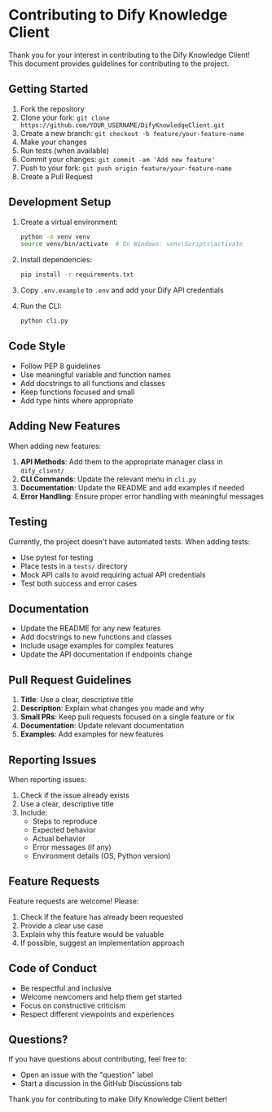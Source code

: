 # Contributing to Dify Knowledge Client

Thank you for your interest in contributing to the Dify Knowledge Client! This document provides guidelines for contributing to the project.

## Getting Started

1. Fork the repository
2. Clone your fork: `git clone https://github.com/YOUR_USERNAME/DifyKnowledgeClient.git`
3. Create a new branch: `git checkout -b feature/your-feature-name`
4. Make your changes
5. Run tests (when available)
6. Commit your changes: `git commit -am 'Add new feature'`
7. Push to your fork: `git push origin feature/your-feature-name`
8. Create a Pull Request

## Development Setup

1. Create a virtual environment:
   ```bash
   python -m venv venv
   source venv/bin/activate  # On Windows: venv\Scripts\activate
   ```

2. Install dependencies:
   ```bash
   pip install -r requirements.txt
   ```

3. Copy `.env.example` to `.env` and add your Dify API credentials

4. Run the CLI:
   ```bash
   python cli.py
   ```

## Code Style

- Follow PEP 8 guidelines
- Use meaningful variable and function names
- Add docstrings to all functions and classes
- Keep functions focused and small
- Add type hints where appropriate

## Adding New Features

When adding new features:

1. **API Methods**: Add them to the appropriate manager class in `dify_client/`
2. **CLI Commands**: Update the relevant menu in `cli.py`
3. **Documentation**: Update the README and add examples if needed
4. **Error Handling**: Ensure proper error handling with meaningful messages

## Testing

Currently, the project doesn't have automated tests. When adding tests:

- Use pytest for testing
- Place tests in a `tests/` directory
- Mock API calls to avoid requiring actual API credentials
- Test both success and error cases

## Documentation

- Update the README for any new features
- Add docstrings to new functions and classes
- Include usage examples for complex features
- Update the API documentation if endpoints change

## Pull Request Guidelines

1. **Title**: Use a clear, descriptive title
2. **Description**: Explain what changes you made and why
3. **Small PRs**: Keep pull requests focused on a single feature or fix
4. **Documentation**: Update relevant documentation
5. **Examples**: Add examples for new features

## Reporting Issues

When reporting issues:

1. Check if the issue already exists
2. Use a clear, descriptive title
3. Include:
   - Steps to reproduce
   - Expected behavior
   - Actual behavior
   - Error messages (if any)
   - Environment details (OS, Python version)

## Feature Requests

Feature requests are welcome! Please:

1. Check if the feature has already been requested
2. Provide a clear use case
3. Explain why this feature would be valuable
4. If possible, suggest an implementation approach

## Code of Conduct

- Be respectful and inclusive
- Welcome newcomers and help them get started
- Focus on constructive criticism
- Respect different viewpoints and experiences

## Questions?

If you have questions about contributing, feel free to:

- Open an issue with the "question" label
- Start a discussion in the GitHub Discussions tab

Thank you for contributing to make Dify Knowledge Client better!